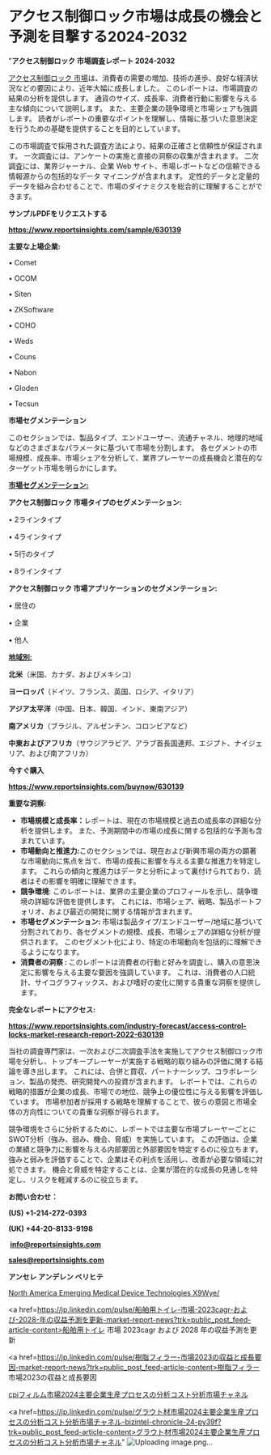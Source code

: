 # アクセス制御ロック市場は成長の機会と予測を目撃する2024-2032

"<strong>アクセス制御ロック 市場調査レポート 2024-2032</strong>

<a href=https://www.reportsinsights.com/sample/630139>アクセス制御ロック 市場</a>は、消費者の需要の増加、技術の進歩、良好な経済状況などの要因により、近年大幅に成長しました。 このレポートは、市場調査の結果の分析を提供します。 通貨のサイズ、成長率、消費者行動に影響を与える主な傾向について説明します。 また、主要企業の競争環境と市場シェアも強調します。 読者がレポートの重要なポイントを理解し、情報に基づいた意思決定を行うための基礎を提供することを目的としています。

この市場調査で採用された調査方法により、結果の正確さと信頼性が保証されます。 一次調査には、アンケートの実施と直接の洞察の収集が含まれます。 二次調査には、業界ジャーナル、企業 Web サイト、市場レポートなどの信頼できる情報源からの包括的なデータ マイニングが含まれます。 定性的データと定量的データを組み合わせることで、市場のダイナミクスを総合的に理解することができます。

<strong><b>サンプルPDFをリクエストする</b></strong>

<a href=https://www.reportsinsights.com/sample/630139><strong><u>https://www.reportsinsights.com/sample/630139</u></strong></a>

<strong>主要な上場企業:</strong>

• Comet

• OCOM

• Siten

• ZKSoftware

• COHO

• Weds

• Couns

• Nabon

• Gloden

• Tecsun

<strong>市場セグメンテーション</strong>

このセクションでは、製品タイプ、エンドユーザー、流通チャネル、地理的地域などのさまざまなパラメータに基づいて市場を分割します。 各セグメントの市場規模、成長率、市場シェアを分析して、業界プレーヤーの成長機会と潜在的なターゲット市場を明らかにします。

<strong><u>市場セグメンテーション</u></strong><strong><u>:</u></strong>

<strong>アクセス制御ロック 市場タイプのセグメンテーション:</strong>

• 2ラインタイプ

• 4ラインタイプ

• 5行のタイプ

• 8ラインタイプ

<strong>アクセス制御ロック 市場アプリケーションのセグメンテーション:</strong>

• 居住の

• 企業

• 他人

<strong><u>地域別</u></strong><strong><u>:</u></strong>

<strong>北米</strong>（米国、カナダ、およびメキシコ）

<strong>ヨーロッパ</strong>（ドイツ、フランス、英国、ロシア、イタリア）

<strong>アジア太平洋</strong>（中国、日本、韓国、インド、東南アジア）

<strong>南アメリカ</strong>（ブラジル、アルゼンチン、コロンビアなど）

<strong>中東およびアフリカ</strong>（サウジアラビア、アラブ首長国連邦、エジプト、ナイジェリア、および南アフリカ）

<strong>今すぐ購入</strong>

<a href=https://www.reportsinsights.com/buynow/630139><strong><u>https://www.reportsinsights.com/buynow/630139</u></strong></a>

<strong>重要な洞察:</strong>
<ul>
  <li><strong>市場規模と成長率：</strong>レポートは、現在の市場規模と過去の成長率の詳細な分析を提供します。 また、予測期間中の市場の成長に関する包括的な予測も含まれています。</li>
  <li><strong>市場動向と推進力:</strong>このセクションでは、現在および新興市場の両方の顕著な市場動向に焦点を当て、市場の成長に影響を与える主要な推進力を特定します。 これらの傾向と推進力はデータと分析によって裏付けられており、読者はその影響を明確に理解できます。</li>
  <li><strong>競争環境</strong>: このレポートは、業界の主要企業のプロフィールを示し、競争環境の詳細な評価を提供します。 これには、市場シェア、戦略、製品ポートフォリオ、および最近の開発に関する情報が含まれます。</li>
  <li><strong>市場セグメンテーション: </strong>市場は製品タイプ/エンドユーザー/地域に基づいて分割されており、各セグメントの規模、成長、市場シェアの詳細な分析が提供されます。 このセグメント化により、特定の市場動向を包括的に理解できるようになります。</li>
  <li><strong>消費者の洞察 : </strong>このレポートは消費者の行動と好みを調査し、購入の意思決定に影響を与える主要な要因を強調しています。 これは、消費者の人口統計、サイコグラフィックス、および嗜好の変化に関する貴重な洞察を提供します。</li>
</ul>
<strong>完全なレポートにアクセス:</strong>

<a href=https://www.reportsinsights.com/industry-forecast/access-control-locks-market-research-report-2022-630139><strong><u><b>https://www.reportsinsights.com/industry-forecast/access-control-locks-market-research-report-2022-630139</b></u></strong></a>

当社の調査専門家は、一次および二次調査手法を実施してアクセス制御ロック市場を分析し、トップキープレーヤーが実施する戦略的取り組みの評価に関する結論を導き出します。 これには、合併と買収、パートナーシップ、コラボレーション、製品の発売、研究開発への投資が含まれます。 レポートでは、これらの戦略的措置が企業の成長、市場での地位、競争上の優位性に与える影響を評価しています。 市場参加者が採用する戦略を理解することで、彼らの意図と市場全体の方向性についての貴重な洞察が得られます。

競争環境をさらに分析するために、レポートでは主要な市場プレーヤーごとにSWOT分析（強み、弱み、機会、脅威）を実施しています。 この評価は、企業の業績と競争力に影響を与える内部要因と外部要因を特定するのに役立ちます。 強みと弱みを評価することで、企業はその利点を活用し、改善が必要な領域に対処できます。 機会と脅威を特定することは、企業が潜在的な成長の見通しを特定し、リスクを軽減するのに役立ちます。

<strong>お問い合わせ：</strong>

<strong>(US) +1-214-272-0393</strong>

<strong>(UK) +44-20-8133-9198</strong>

<strong> </strong><a href=info@reportsinsights.com><strong><u>info@reportsinsights.com</u></strong></a>

<a href=sales@reportsinsights.com><strong><u>sales@reportsinsights.com</u></strong></a>

<strong>アンセレ アンデレン ベリヒテ</strong>

<a href=https://www.linkedin.com/pulse/north-america-emerging-medical-device-technologies-x9wye/>North America Emerging Medical Device Technologies X9Wye/</a>

<a href=https://jp.linkedin.com/pulse/船舶用トイレ-市場-2023cagr-および-2028-年の収益予測を更新-market-report-news?trk=public_post_feed-article-content>船舶用トイレ 市場 2023cagr および 2028 年の収益予測を更新</a>

<a href=https://jp.linkedin.com/pulse/樹脂フィラー-市場2023の収益と成長要因-market-report-news?trk=public_post_feed-article-content>樹脂フィラー 市場2023の収益と成長要因</a>

<a href=https://www.linkedin.com/pulse/cpiフィルム市場2024主要企業生産プロセスの分析コスト分析市場チャネル-reportsinsights-pvt-ltd-bcbrf/>cpiフィルム市場2024主要企業生産プロセスの分析コスト分析市場チャネル</a>

<a href=https://jp.linkedin.com/pulse/グラウト材市場2024主要企業生産プロセスの分析コスト分析市場チャネル-bizintel-chronicle-24-py39f?trk=public_post_feed-article-content>グラウト材市場2024主要企業生産プロセスの分析コスト分析市場チャネル</a>"
![Uploading image.png…]()
